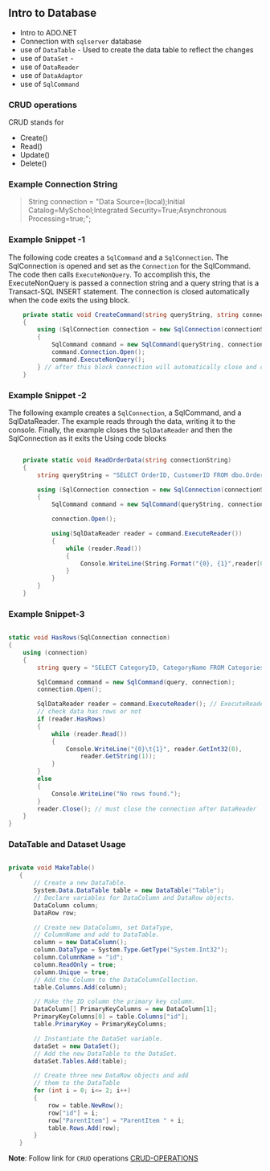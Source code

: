 ## Intro to Database

- Intro to ADO.NET
- Connection with `sqlserver` database
- use of `DataTable` - Used to create the data table to reflect the changes
- use of `DataSet` - 
- use of `DataReader`
- use of `DataAdaptor`
- use of `SqlCommand`

### CRUD operations

CRUD stands for

- Create()
- Read()
- Update()
- Delete()

### Example Connection String

> String connection = "Data Source=(local);Initial Catalog=MySchool;Integrated Security=True;Asynchronous Processing=true;";

### Example Snippet -1

The following code creates a `SqlCommand` and a `SqlConnection`. The SqlConnection is opened and set as the `Connection` for the SqlCommand. The code then calls `ExecuteNonQuery`. To accomplish this, the ExecuteNonQuery is passed a connection string and a query string that is a Transact-SQL INSERT statement. The connection is closed automatically when the code exits the using block.

```C#
    private static void CreateCommand(string queryString, string connectionString)
    {
        using (SqlConnection connection = new SqlConnection(connectionString))
        {
            SqlCommand command = new SqlCommand(queryString, connection);
            command.Connection.Open();
            command.ExecuteNonQuery();
        } // after this block connection will automatically close and dispose
    }
```

### Example Snippet -2

The following example creates a `SqlConnection`, a SqlCommand, and a SqlDataReader. The example reads through the data, writing it to the console. Finally, the example closes the `SqlDataReader` and then the SqlConnection as it exits the Using code blocks

```C#

    private static void ReadOrderData(string connectionString)
    {
        string queryString = "SELECT OrderID, CustomerID FROM dbo.Orders;";

        using (SqlConnection connection = new SqlConnection(connectionString))
        {
            SqlCommand command = new SqlCommand(queryString, connection);

            connection.Open();

            using(SqlDataReader reader = command.ExecuteReader())
            {
                while (reader.Read())
                {
                    Console.WriteLine(String.Format("{0}, {1}",reader[0], reader[1]));
                }
            }
        }
    }
```

### Example Snippet-3

```C#

static void HasRows(SqlConnection connection)
{
    using (connection)
    {
        string query = "SELECT CategoryID, CategoryName FROM Categories;"

        SqlCommand command = new SqlCommand(query, connection);
        connection.Open();

        SqlDataReader reader = command.ExecuteReader(); // ExecuteReader is a valid data reader
        // check data has rows or not
        if (reader.HasRows)
        {
            while (reader.Read())
            {
                Console.WriteLine("{0}\t{1}", reader.GetInt32(0),
                    reader.GetString(1));
            }
        }
        else
        {
            Console.WriteLine("No rows found.");
        }
        reader.Close(); // must close the connection after DataReader
    }
}

```

### DataTable and Dataset Usage

```C#

private void MakeTable()
   {
       // Create a new DataTable.
       System.Data.DataTable table = new DataTable("Table");
       // Declare variables for DataColumn and DataRow objects.
       DataColumn column;
       DataRow row;

       // Create new DataColumn, set DataType, 
       // ColumnName and add to DataTable.    
       column = new DataColumn();
       column.DataType = System.Type.GetType("System.Int32");
       column.ColumnName = "id";
       column.ReadOnly = true;
       column.Unique = true;
       // Add the Column to the DataColumnCollection.
       table.Columns.Add(column);

       // Make the ID column the primary key column.
       DataColumn[] PrimaryKeyColumns = new DataColumn[1];
       PrimaryKeyColumns[0] = table.Columns["id"];
       table.PrimaryKey = PrimaryKeyColumns;

       // Instantiate the DataSet variable.
       dataSet = new DataSet();
       // Add the new DataTable to the DataSet.
       dataSet.Tables.Add(table);

       // Create three new DataRow objects and add 
       // them to the DataTable
       for (int i = 0; i<= 2; i++)
       {
           row = table.NewRow();
           row["id"] = i;
           row["ParentItem"] = "ParentItem " + i;
           table.Rows.Add(row);
       }
   }

```

**Note**: Follow link for `CRUD` operations [CRUD-OPERATIONS](https://www.c-sharpcorner.com/blogs/crud-operation-in-c-sharp-application)